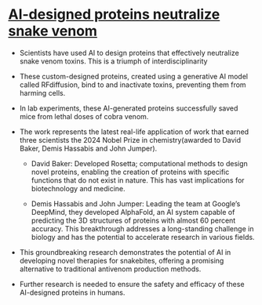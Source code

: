 # [AI-designed proteins neutralize snake venom](https://www.sciencenews.org/article/ai-snake-antivenom-venom)

- Scientists have used AI to design proteins that effectively neutralize snake venom toxins. This is a triumph of interdisciplinarity
- These custom-designed proteins, created using a generative AI model called RFdiffusion, bind to and inactivate toxins, preventing them from harming cells.
- In lab experiments, these AI-generated proteins successfully saved mice from lethal doses of cobra venom.
- The work represents the latest real-life application of work that earned three scientists the 2024 Nobel Prize in chemistry(awarded to  David Baker, Demis Hassabis and John Jumper).
  - David Baker: Developed Rosetta; computational methods to design novel proteins, enabling the creation of proteins with specific functions that do not exist in nature. This has vast implications for biotechnology and medicine. 

  - Demis Hassabis and John Jumper: Leading the team at Google’s DeepMind, they developed AlphaFold, an AI system capable of predicting the 3D structures of proteins with almost 60 percent accuracy. This breakthrough addresses a long-standing challenge in biology and has the potential to accelerate research in various fields. 

- This groundbreaking research demonstrates the potential of AI in developing novel therapies for snakebites, offering a promising alternative to traditional antivenom production methods.
- Further research is needed to ensure the safety and efficacy of these AI-designed proteins in humans.
